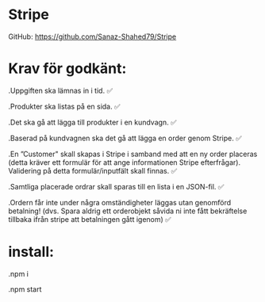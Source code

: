 # Stripe

GitHub: https://github.com/Sanaz-Shahed79/Stripe


# Krav för godkänt:

.Uppgiften ska lämnas in i tid. ✅

.Produkter ska listas på en sida. ✅

.Det ska gå att lägga till produkter i en kundvagn. ✅

.Baserad på kundvagnen ska det gå att lägga en order genom Stripe. ✅

.En ”Customer" skall skapas i Stripe i samband med att en ny order placeras (detta kräver ett formulär för att ange informationen Stripe efterfrågar). Validering på detta formulär/inputfält skall finnas. ✅

.Samtliga placerade ordrar skall sparas till en lista i en JSON-fil. ✅

.Ordern får inte under några omständigheter läggas utan genomförd betalning! (dvs. Spara aldrig ett orderobjekt såvida ni inte fått bekräftelse tillbaka ifrån stripe att betalningen gått igenom) ✅



# install:

.npm i

.npm start
